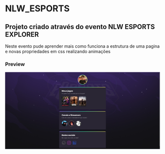 # NLW_ESPORTS

<h2>Projeto criado através do evento NLW ESPORTS EXPLORER</h2>
<p>Neste evento pude aprender mais como funciona a estrutura de uma pagina e novas propriedades em css realizando animações</p>


<h3>Preview</h3>

<img src="/assets/preview.png">


